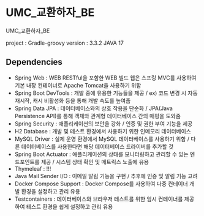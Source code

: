 # UMC_교환하자_BE
UMC_교환하자_BE

project : Gradle-groovy
version : 3.3.2
JAVA 17



## Dependencies ##
* Spring Web : WEB RESTful을 포함한 WEB 빌드 웹은 스프링 MVC를 사용하여 기본 내장 컨테이너로 Apache Tomcat을 사용하기 위함
* Spring Boot DevTools : 개발 중에 유용한 기능들을 제공 / ex) 코드 변경 시 자동 재시작, 캐시 비활성화 등을 통해 개발 속도를 높여줍
* Spring Data JPA : 데이터베이스와의 상호 작용을 단순화 / JPA(Java Persistence API)를 통해 객체와 관계형 데이터베이스 간의 매핑을 도와줌
* Spring Security : 애플리케이션의 보안을 강화 / 인증 및 권한 부여 기능을 제공
* H2 Database : 개발 및 테스트 환경에서 사용하기 위한 인메모리 데이터베이스
* MySQL Driver : 실제 운영 환경에서 MySQL 데이터베이스를 사용하기 위함 / 다른 데이터베이스를 사용한다면 해당 데이터베이스 드라이버를 추가할 것
* Spring Boot Actuator : 애플리케이션의 상태를 모니터링하고 관리할 수 있는 엔드포인트를 제공 /  시스템 상태 확인 및 메트릭스 노출에 유용
* Thymeleaf : !!!
* Java Mail Sender I/O : 이메일 알림 기능을 구현 / 추후에 인증 및 알림 기능 고려
* Docker Compose Support : Docker Compose를 사용하여 다중 컨테이너 개발 환경을 설정하고 관리 유용
* Testcontainers : 데이터베이스와 브라우저 테스트를 위한 임시 컨테이너를 제공하여 테스트 환경을 쉽게 설정하고 관리 유용
